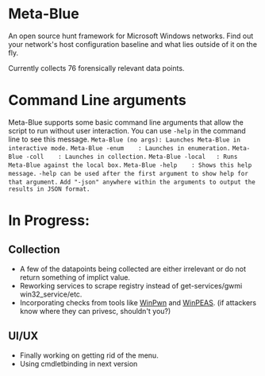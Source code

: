 # Meta-Blue
An open source hunt framework for Microsoft Windows networks. Find out your network's host configuration baseline and what lies outside of it on the fly. 

Currently collects 76 forensically relevant data points.

# Command Line arguments
Meta-Blue supports some basic command line arguments that allow the script to run without user interaction.  You can use `-help` in the command line to see this message.
    `Meta-Blue (no args): Launches Meta-Blue in interactive mode.`
    `Meta-Blue -enum    : Launches in enumeration.`
    `Meta-Blue -coll    : Launches in collection.`
    `Meta-Blue -local   : Runs Meta-Blue against the local box.`
    `Meta-Blue -help    : Shows this help message.`
    `-help can be used after the first argument to show help for that argument.`
    `Add "-json" anywhere within the arguments to output the results in JSON format.`

# In Progress:

## Collection
 - A few of the datapoints being collected are either irrelevant or do not return something of implict value.
 - Reworking services to scrape registry instead of get-services/gwmi win32_service/etc.
 - Incorporating checks from tools like [WinPwn](https://github.com/S3cur3Th1sSh1t/WinPwn) and [WinPEAS](https://github.com/peass-ng/PEASS-ng/tree/master/winPEAS). (if attackers know where they can privesc, shouldn't you?)

## UI/UX
 - Finally working on getting rid of the menu.
 - Using cmdletbinding in next version
